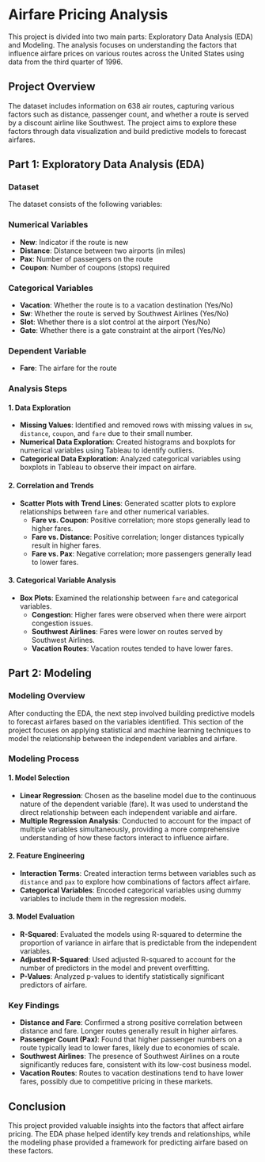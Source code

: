 # Airfare Pricing Analysis

This project is divided into two main parts: Exploratory Data Analysis (EDA) and Modeling. The analysis focuses on understanding the factors that influence airfare prices on various routes across the United States using data from the third quarter of 1996.

## Project Overview

The dataset includes information on 638 air routes, capturing various factors such as distance, passenger count, and whether a route is served by a discount airline like Southwest. The project aims to explore these factors through data visualization and build predictive models to forecast airfares.

## Part 1: Exploratory Data Analysis (EDA)

### Dataset

The dataset consists of the following variables:

### Numerical Variables
- **New**: Indicator if the route is new
- **Distance**: Distance between two airports (in miles)
- **Pax**: Number of passengers on the route
- **Coupon**: Number of coupons (stops) required

### Categorical Variables
- **Vacation**: Whether the route is to a vacation destination (Yes/No)
- **Sw**: Whether the route is served by Southwest Airlines (Yes/No)
- **Slot**: Whether there is a slot control at the airport (Yes/No)
- **Gate**: Whether there is a gate constraint at the airport (Yes/No)

### Dependent Variable
- **Fare**: The airfare for the route

### Analysis Steps

#### 1. Data Exploration
- **Missing Values**: Identified and removed rows with missing values in `sw`, `distance`, `coupon`, and `fare` due to their small number.
- **Numerical Data Exploration**: Created histograms and boxplots for numerical variables using Tableau to identify outliers.
- **Categorical Data Exploration**: Analyzed categorical variables using boxplots in Tableau to observe their impact on airfare.

#### 2. Correlation and Trends
- **Scatter Plots with Trend Lines**: Generated scatter plots to explore relationships between `fare` and other numerical variables.
  - **Fare vs. Coupon**: Positive correlation; more stops generally lead to higher fares.
  - **Fare vs. Distance**: Positive correlation; longer distances typically result in higher fares.
  - **Fare vs. Pax**: Negative correlation; more passengers generally lead to lower fares.

#### 3. Categorical Variable Analysis
- **Box Plots**: Examined the relationship between `fare` and categorical variables.
  - **Congestion**: Higher fares were observed when there were airport congestion issues.
  - **Southwest Airlines**: Fares were lower on routes served by Southwest Airlines.
  - **Vacation Routes**: Vacation routes tended to have lower fares.

## Part 2: Modeling

### Modeling Overview

After conducting the EDA, the next step involved building predictive models to forecast airfares based on the variables identified. This section of the project focuses on applying statistical and machine learning techniques to model the relationship between the independent variables and airfare.

### Modeling Process

#### 1. Model Selection
- **Linear Regression**: Chosen as the baseline model due to the continuous nature of the dependent variable (fare). It was used to understand the direct relationship between each independent variable and airfare.
- **Multiple Regression Analysis**: Conducted to account for the impact of multiple variables simultaneously, providing a more comprehensive understanding of how these factors interact to influence airfare.

#### 2. Feature Engineering
- **Interaction Terms**: Created interaction terms between variables such as `distance` and `pax` to explore how combinations of factors affect airfare.
- **Categorical Variables**: Encoded categorical variables using dummy variables to include them in the regression models.

#### 3. Model Evaluation
- **R-Squared**: Evaluated the models using R-squared to determine the proportion of variance in airfare that is predictable from the independent variables.
- **Adjusted R-Squared**: Used adjusted R-squared to account for the number of predictors in the model and prevent overfitting.
- **P-Values**: Analyzed p-values to identify statistically significant predictors of airfare.

### Key Findings
- **Distance and Fare**: Confirmed a strong positive correlation between distance and fare. Longer routes generally result in higher airfares.
- **Passenger Count (Pax)**: Found that higher passenger numbers on a route typically lead to lower fares, likely due to economies of scale.
- **Southwest Airlines**: The presence of Southwest Airlines on a route significantly reduces fare, consistent with its low-cost business model.
- **Vacation Routes**: Routes to vacation destinations tend to have lower fares, possibly due to competitive pricing in these markets.

## Conclusion

This project provided valuable insights into the factors that affect airfare pricing. The EDA phase helped identify key trends and relationships, while the modeling phase provided a framework for predicting airfare based on these factors.
